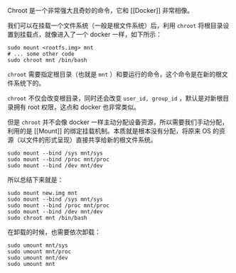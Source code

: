 Chroot 是一个非常强大且奇妙的命令，它和 [[Docker]] 非常相像。

我们可以在挂载一个文件系统（一般是根文件系统）后，利用 `chroot` 将根目录设置到挂载点，就像进入了一个 docker 一样，如下所示：

``` shell
sudo mount <rootfs.img> mnt
# ... some other code
sudo chroot mnt /bin/bash
```

`chroot` 需要指定根目录（也就是 `mnt` ）和要运行的命令，这个命令是在新的根文件系统下的。

`chroot` 不仅会改变根目录，同时还会改变 `user_id, group_id` ，默认是对新根目录拥有 root 权限，这点和 docker 也非常类似。

但是 `chroot` 并不会像 docker 一样主动分配设备资源，所以需要我们手动分配，利用的是 [[Mount]] 的绑定挂载机制。本质就是根本没有分配，将原来 OS 的资源（以文件的形式呈现）直接共享给新的根文件系统。

``` shell
sudo mount --bind /sys mnt/sys
sudo mount --bind /proc mnt/proc
sudo mount --bind /dev mnt/dev
```

所以总结下来就是：

``` shell
sudo mount new.img mnt
sudo mount --bind /sys mnt/sys
sudo mount --bind /proc mnt/proc
sudo mount --bind /dev mnt/dev
sudo chroot mnt /bin/bash
```

在卸载的时候，也需要依次卸载：

``` shell
sudo umount mnt/sys
sudo umount mnt/proc
sudo umount mnt/dev
sudo umount mnt
```
